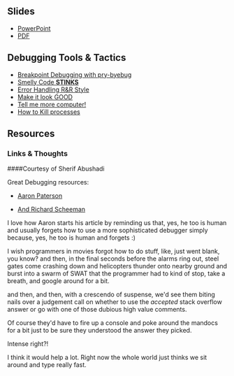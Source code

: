 ## Slides

  - [PowerPoint](./slides/HT-debugging-basics.pptx)
  - [PDF](./slides/HT-debugging-basics.pdf)

## Debugging Tools & Tactics

  - [Breakpoint Debugging with pry-byebug](breakpoint_example.rb)
  - [Smelly Code **STINKS**](smells.md)
  - [Error Handling R&R Style](raise-rescue.rb)
  - [Make it look GOOD](print_the_things.rb)
  - [Tell me more computer!](ridoc.md)
  - [How to Kill processes](rouge_processes.md)

## Resources

### Links & Thoughts

####Courtesy of Sherif Abushadi

Great Debugging resources:

- [Aaron Paterson](https://tenderlovemaking.com/2016/02/05/i-am-a-puts-debuggerer.html)

- [And Richard Scheeman](http://www.schneems.com/2016/01/25/ruby-debugging-magic-cheat-sheet.html)

I love how Aaron starts his article by reminding us that, yes, he too is human and usually forgets how to use a more sophisticated debugger simply because, yes, he too is human and forgets :)

I wish programmers in movies forgot how to do stuff, like, just went blank, you know? and then, in the final seconds before the alarms ring out, steel gates come crashing down and helicopters thunder onto nearby ground and burst into a swarm of SWAT that the programmer had to kind of stop, take a breath, and google around for a bit.

and then, and then, with a crescendo of suspense, we'd see them biting nails over a judgement call on whether to use the *accepted* stack overflow answer or go with one of those dubious high value comments.

Of course they'd have to fire up a console and poke around the mandocs for a bit just to be sure they understood the answer they picked.

Intense right?!

I think it would help a lot. Right now the whole world just thinks we sit around and type really fast.

